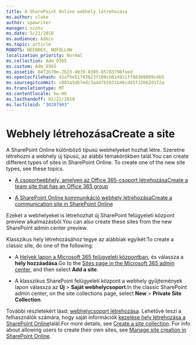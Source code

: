 ```yaml
---
title: A SharePoint Online webhely létrehozása
ms.author: clake
author: spowriter
manager: scotv
ms.date: 5/21/2018
ms.audience: Admin
ms.topic: article
ROBOTS: NOINDEX, NOFOLLOW
localization_priority: Normal
ms.collection: Adm_O365
ms.custom: Adm_O365
ms.assetid: 84f2b70e-2b23-4039-8305-85783798feed
ms.openlocfilehash: 41af5e51743623f108cb614911ff88308809c4b5
ms.sourcegitcommit: c003a5db7edc3a44fb5b31b46cd45f12b62d172a
ms.translationtype: MT
ms.contentlocale: hu-HU
ms.lasthandoff: 02/22/2019
ms.locfileid: "30207903"
---
```

# <a name="create-a-site"></a><span data-ttu-id="05bcc-102">Webhely létrehozása</span><span class="sxs-lookup"><span data-stu-id="05bcc-102">Create a site</span></span>

<span data-ttu-id="05bcc-p101">A SharePoint Online különböző típusú webhelyeket hozhat létre. Szeretne létrehozni a webhely új típusú, az alábbi témakörökben talál.</span><span class="sxs-lookup"><span data-stu-id="05bcc-p101">You can create different types of sites in SharePoint Online. To create one of the new site types, see these topics.</span></span>
  
- [<span data-ttu-id="05bcc-105">A csoportwebhely, amelyen az Office 365-csoport létrehozása</span><span class="sxs-lookup"><span data-stu-id="05bcc-105">Create a team site that has an Office 365 group</span></span>](https://go.microsoft.com/fwlink/?linkid=866292)
    
- [<span data-ttu-id="05bcc-106">A SharePoint Online kommunikáció webhely létrehozása</span><span class="sxs-lookup"><span data-stu-id="05bcc-106">Create a communication site in SharePoint Online</span></span>](https://go.microsoft.com/fwlink/?linkid=866294)
    
<span data-ttu-id="05bcc-107">Ezeket a webhelyeket is létrehozhat új SharePoint felügyeleti központ preview alkalmazásból.</span><span class="sxs-lookup"><span data-stu-id="05bcc-107">You can also create these sites from the new SharePoint admin center preview.</span></span>
  
<span data-ttu-id="05bcc-108">Klasszikus hely létrehozásához tegye az alábbiak egyikét:</span><span class="sxs-lookup"><span data-stu-id="05bcc-108">To create a classic site, do one of the following:</span></span>
  
- <span data-ttu-id="05bcc-109">A [Helyek lapon a Microsoft 365 felügyeleti központban](https://portal.office.com/adminportal/home#/SitesList), és válassza a **hely hozzáadása**.</span><span class="sxs-lookup"><span data-stu-id="05bcc-109">Go to the [Sites page in the Microsoft 365 admin center](https://portal.office.com/adminportal/home#/SitesList), and then select **Add a site**.</span></span>
    
- <span data-ttu-id="05bcc-110">A klasszikus SharePoint felügyeleti központ a webhely gyűjtemények lapon válassza az **Új** \> **Saját webhelycsoport**.</span><span class="sxs-lookup"><span data-stu-id="05bcc-110">In the classic SharePoint admin center, on the site collections page, select **New** \> **Private Site Collection**.</span></span>
    
<span data-ttu-id="05bcc-p102">További részletekért lásd: [webhelycsoport létrehozása](https://go.microsoft.com/fwlink/?linkid=866295). Lehetővé teszi a felhasználók számára, hogy saját információk [kezelése hely létrehozása a SharePoint Online](https://go.microsoft.com/fwlink/?linkid=866296)talál.</span><span class="sxs-lookup"><span data-stu-id="05bcc-p102">For more details, see [Create a site collection](https://go.microsoft.com/fwlink/?linkid=866295). For info about allowing users to create their own sites, see [Manage site creation in SharePoint Online](https://go.microsoft.com/fwlink/?linkid=866296).</span></span>
  

